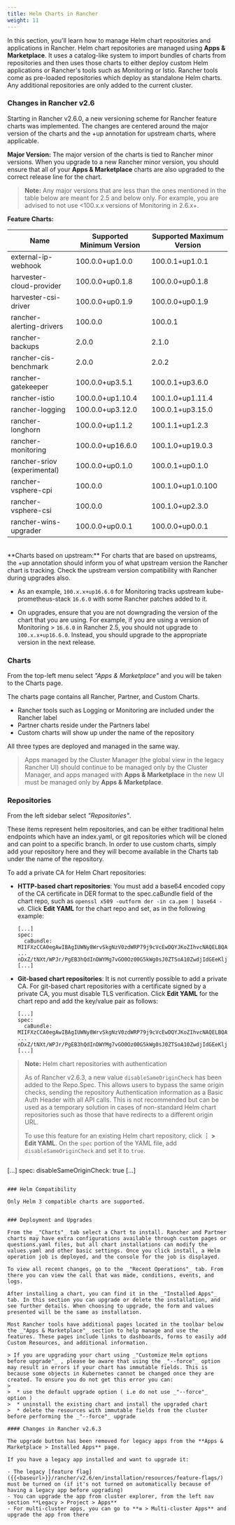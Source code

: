 ```yaml
---
title: Helm Charts in Rancher
weight: 11
---
```


In this section, you'll learn how to manage Helm chart repositories and applications in Rancher. Helm chart repositories are managed using **Apps & Marketplace**. It uses a catalog-like system to import bundles of charts from repositories and then uses those charts to either deploy custom Helm applications or Rancher's tools such as Monitoring or Istio. Rancher tools come as pre-loaded repositories which deploy as standalone Helm charts. Any additional repositories are only added to the current cluster.

### Changes in Rancher v2.6

Starting in Rancher v2.6.0, a new versioning scheme for Rancher feature charts was implemented. The changes are centered around the major version of the charts and the +up annotation for upstream charts, where applicable.

**Major Version:** The major version of the charts is tied to Rancher minor versions. When you upgrade to a new Rancher minor version, you should ensure that all of your **Apps & Marketplace** charts are also upgraded to the correct release line for the chart. 

>**Note:** Any major versions that are less than the ones mentioned in the table below are meant for 2.5 and below only. For example, you are advised to not use <100.x.x versions of Monitoring in 2.6.x+.

**Feature Charts:**

| **Name** | **Supported Minimum Version** | **Supported Maximum Version** |
| ---------------- | ------------ | ------------ |
| external-ip-webhook | 100.0.0+up1.0.0 | 100.0.1+up1.0.1 |
| harvester-cloud-provider | 100.0.0+up0.1.8 | 100.0.0+up0.1.8 |
| harvester-csi-driver | 100.0.0+up0.1.9 | 100.0.0+up0.1.9 |
| rancher-alerting-drivers | 100.0.0 | 100.0.1 |                                                                  
| rancher-backups | 2.0.0 | 2.1.0 |
| rancher-cis-benchmark | 2.0.0 | 2.0.2 | 
| rancher-gatekeeper | 100.0.0+up3.5.1 | 100.0.1+up3.6.0 | 
| rancher-istio | 100.0.0+up1.10.4 | 100.1.0+up1.11.4 |
| rancher-logging | 100.0.0+up3.12.0 | 100.0.1+up3.15.0 |
| rancher-longhorn | 100.0.0+up1.1.2 | 100.1.1+up1.2.3 |                                 
| rancher-monitoring | 100.0.0+up16.6.0 | 100.1.0+up19.0.3
| rancher-sriov (experimental) | 100.0.0+up0.1.0 | 100.0.1+up0.1.0 |                                
| rancher-vsphere-cpi | 100.0.0 | 100.1.0+up1.0.100
| rancher-vsphere-csi | 100.0.0 | 100.1.0+up2.3.0 |
| rancher-wins-upgrader | 100.0.0+up0.0.1 | 100.0.0+up0.0.1 |                                                   

</br>
**Charts based on upstream:** For charts that are based on upstreams, the +up annotation should inform you of what upstream version the Rancher chart is tracking. Check the upstream version compatibility with Rancher during upgrades also.

- As an example, `100.x.x+up16.6.0` for Monitoring tracks upstream kube-prometheus-stack `16.6.0` with some Rancher patches added to it.

- On upgrades, ensure that you are not downgrading the version of the chart that you are using. For example, if you are using a version of Monitoring > `16.6.0` in Rancher 2.5, you should not upgrade to `100.x.x+up16.6.0`. Instead, you should upgrade to the appropriate version in the next release. 


### Charts

From the top-left menu select _"Apps & Marketplace"_ and you will be taken to the Charts page.

The charts page contains all Rancher, Partner, and Custom Charts.

* Rancher tools such as Logging or Monitoring are included under the Rancher label
* Partner charts reside under the Partners label
* Custom charts will show up under the name of the repository

All three types are deployed and managed in the same way.

> Apps managed by the Cluster Manager (the global view in the legacy Rancher UI) should continue to be managed only by the Cluster Manager, and apps managed with <b>Apps & Marketplace</b> in the new UI must be managed only by <b>Apps & Marketplace</b>.

### Repositories

From the left sidebar select _"Repositories"_.

These items represent helm repositories, and can be either traditional helm endpoints which have an index.yaml, or git repositories which will be cloned and can point to a specific branch. In order to use custom charts, simply add your repository here and they will become available in the Charts tab under the name of the repository.

To add a private CA for Helm Chart repositories:

- **HTTP-based chart repositories**: You must add a base64 encoded copy of the CA certificate in DER format to the spec.caBundle field of the chart repo, such as `openssl x509 -outform der -in ca.pem | base64 -w0`. Click **Edit YAML** for the chart repo and set, as in the following example:</br>
    ```
    [...]
    spec:
      caBundle:
    MIIFXzCCA0egAwIBAgIUWNy8WrvSkgNzV0zdWRP79j9cVcEwDQYJKoZIhvcNAQELBQAwPzELMAkGA1UEBhMCVVMxCzAJBgNVBAgMAkNBMRQwEgYDVQQKDAtNeU9yZywgSW5jLjENMAsGA1UEAwwEcm9vdDAeFw0yMTEyMTQwODMyMTdaFw0yNDEwMDMwODMyMT
    ...
    nDxZ/tNXt/WPJr/PgEB3hQdInDWYMg7vGO0Oz00G5kWg0sJ0ZTSoA10ZwdjIdGEeKlj1NlPyAqpQ+uDnmx6DW+zqfYtLnc/g6GuLLVPamraqN+gyU8CHwAWPNjZonFN9Vpg0PIk1I2zuOc4EHifoTAXSpnjfzfyAxCaZsnTptimlPFJJqAMj+FfDArGmr4=
    [...]
    ```


- **Git-based chart repositories**: It is not currently possible to add a private CA. For git-based chart repositories with a certificate signed by a private CA, you must disable TLS verification. Click **Edit YAML** for the chart repo and add the key/value pair as follows:
    ```
    [...]
    spec:
      caBundle:
    MIIFXzCCA0egAwIBAgIUWNy8WrvSkgNzV0zdWRP79j9cVcEwDQYJKoZIhvcNAQELBQAwPzELMAkGA1UEBhMCVVMxCzAJBgNVBAgMAkNBMRQwEgYDVQQKDAtNeU9yZywgSW5jLjENMAsGA1UEAwwEcm9vdDAeFw0yMTEyMTQwODMyMTdaFw0yNDEwMDMwODMyMT
    ...
    nDxZ/tNXt/WPJr/PgEB3hQdInDWYMg7vGO0Oz00G5kWg0sJ0ZTSoA10ZwdjIdGEeKlj1NlPyAqpQ+uDnmx6DW+zqfYtLnc/g6GuLLVPamraqN+gyU8CHwAWPNjZonFN9Vpg0PIk1I2zuOc4EHifoTAXSpnjfzfyAxCaZsnTptimlPFJJqAMj+FfDArGmr4=
    [...]
    ```
    
> **Note:** Helm chart repositories with authentication
>
> As of Rancher v2.6.3, a new value `disableSameOriginCheck` has been added to the Repo.Spec. This allows users to bypass the same origin checks, sending the repository Authentication information as a Basic Auth Header with all API calls. This is not recommended but can be used as a temporary solution in cases of non-standard Helm chart repositories such as those that have redirects to a different origin URL. 
>
> To use this feature for an existing Helm chart repository, click <b>⋮ > Edit YAML</b>. On the `spec` portion of the YAML file, add `disableSameOriginCheck` and set it to `true`.
>
> ```yaml
[...]
spec:
  disableSameOriginCheck: true
[...]
```

### Helm Compatibility

Only Helm 3 compatible charts are supported.


### Deployment and Upgrades

From the _"Charts"_ tab select a Chart to install. Rancher and Partner charts may have extra configurations available through custom pages or questions.yaml files, but all chart installations can modify the values.yaml and other basic settings. Once you click install, a Helm operation job is deployed, and the console for the job is displayed.

To view all recent changes, go to the _"Recent Operations"_ tab. From there you can view the call that was made, conditions, events, and logs.

After installing a chart, you can find it in the _"Installed Apps"_ tab. In this section you can upgrade or delete the installation, and see further details. When choosing to upgrade, the form and values presented will be the same as installation.

Most Rancher tools have additional pages located in the toolbar below the _"Apps & Marketplace"_ section to help manage and use the features. These pages include links to dashboards, forms to easily add Custom Resources, and additional information.

> If you are upgrading your chart using _"Customize Helm options before upgrade"_ , please be aware that using the _"--force"_ option may result in errors if your chart has immutable fields. This is because some objects in Kubernetes cannot be changed once they are created. To ensure you do not get this error you can:
> 
>  * use the default upgrade option ( i.e do not use _"--force"_ option )
>  * uninstall the existing chart and install the upgraded chart
>  * delete the resources with immutable fields from the cluster before performing the _"--force"_ upgrade

#### Changes in Rancher v2.6.3

The upgrade button has been removed for legacy apps from the **Apps & Marketplace > Installed Apps** page.

If you have a legacy app installed and want to upgrade it:

- The legacy [feature flag]({{<baseurl>}}/rancher/v2.6/en/installation/resources/feature-flags/) must be turned on (if it's not turned on automatically because of having a legacy app before upgrading)
- You can upgrade the app from cluster explorer, from the left nav section **Legacy > Project > Apps**
- For multi-cluster apps, you can go to **≡ > Multi-cluster Apps** and upgrade the app from there